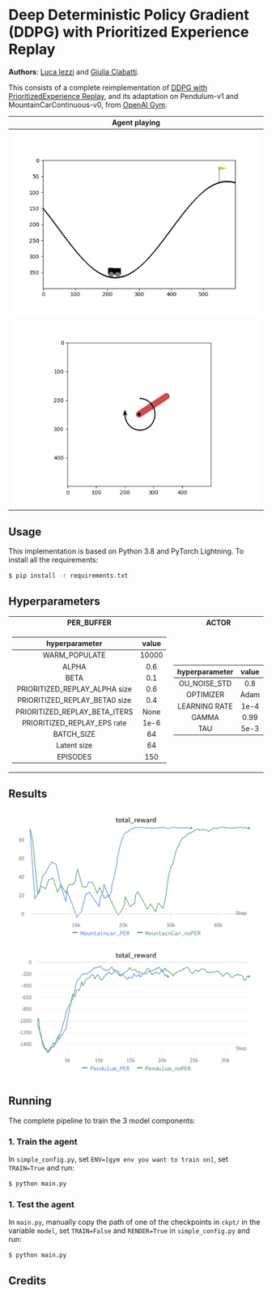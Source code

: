 # Deep Deterministic Policy Gradient (DDPG) with Prioritized Experience Replay

**Authors**: [Luca Iezzi](https://github.com/korovev) and [Giulia Ciabatti](https://github.com/Giulia1809).

This consists of a complete reimplementation of [DDPG with PrioritizedExperience Replay](https://arxiv.org/abs/1511.05952), and its adaptation on Pendulum-v1 and MountainCarContinuous-v0, from [OpenAI Gym](https://www.gymlibrary.dev/).

|    **Agent playing**   |
|:-----------------------:|
| ![Controller run](playing/mountaincar/gif/mount_car.gif)           |
| ![Controller run](playing/pendulum/gif/pend.gif)                   |

## Usage
This implementation is based on Python 3.8 and PyTorch Lightning. To install all the requirements:

```bash
$ pip install -r requirements.txt
```

## 


## Hyperparameters
<table>
<tr><th>PER_BUFFER</th><th>ACTOR </th><th>CRITIC</th></tr>
<tr><td>

|    **hyperparameter**          |     **value**     |
|:------------------------------:|:-----------------:|
| WARM_POPULATE                  | 10000             |
| ALPHA                          | 0.6               |
| BETA                           | 0.1               |
| PRIORITIZED_REPLAY_ALPHA size  | 0.6               |
| PRIORITIZED_REPLAY_BETA0 size  | 0.4               |
| PRIORITIZED_REPLAY_BETA_ITERS  | None              |
| PRIORITIZED_REPLAY_EPS rate    | 1e-6              |
| BATCH_SIZE                     | 64                |
| Latent size                    | 64                |
| EPISODES                       | 150               |

</td><td>

|    **hyperparameter**   |     **value**     |
|:-----------------------:|:-----------------:|
| OU_NOISE_STD            | 0.8               |
| OPTIMIZER               | Adam              |
| LEARNING RATE           | 1e-4              |
| GAMMA                   | 0.99              |
| TAU                     | 5e-3              |

</td><td>

|    **hyperparameter**   |     **value**     |
|:-----------------------:|:-----------------:|
| OPTIMIZER               | Adam              |
| LEARNING RATE           | 5e-4              |
| GAMMA                   | 0.99              |
| TAU                     | 5e-3              |

</td>


</tr> </table>

## Results
![plots](plots/MountainCar/mountaincar_PERvsNOPER_total-reward_smoothed.png)
![plots](plots/Pendulum/pendulum_PERvsNOPER_total-reward_smoothed.png)

##

## Running
The complete pipeline to train the 3 model components:

### 1. Train the agent
In ```simple_config.py```, set ```ENV=[gym env you want to train on]```, set ```TRAIN=True``` and run:
```bash
$ python main.py
```
### 1. Test the agent
In ```main.py```, manually copy the path of one of the checkpoints in ```ckpt/``` in the variable ```model```, set ```TRAIN=False``` and ```RENDER=True``` in ```simple_config.py``` and run:
```bash
$ python main.py
```

## Credits

